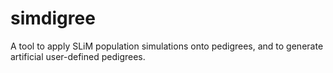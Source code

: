 # simdigree
A tool to apply SLiM population simulations onto pedigrees, and to generate artificial user-defined pedigrees.
